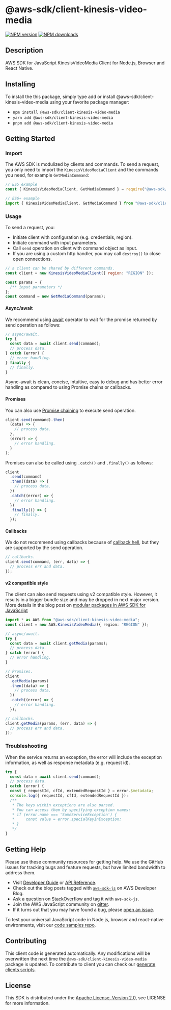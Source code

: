 <!-- generated file, do not edit directly -->

# @aws-sdk/client-kinesis-video-media

[![NPM version](https://img.shields.io/npm/v/@aws-sdk/client-kinesis-video-media/latest.svg)](https://www.npmjs.com/package/@aws-sdk/client-kinesis-video-media)
[![NPM downloads](https://img.shields.io/npm/dm/@aws-sdk/client-kinesis-video-media.svg)](https://www.npmjs.com/package/@aws-sdk/client-kinesis-video-media)

## Description

AWS SDK for JavaScript KinesisVideoMedia Client for Node.js, Browser and React Native.

<p></p>

## Installing

To install the this package, simply type add or install @aws-sdk/client-kinesis-video-media
using your favorite package manager:

- `npm install @aws-sdk/client-kinesis-video-media`
- `yarn add @aws-sdk/client-kinesis-video-media`
- `pnpm add @aws-sdk/client-kinesis-video-media`

## Getting Started

### Import

The AWS SDK is modulized by clients and commands.
To send a request, you only need to import the `KinesisVideoMediaClient` and
the commands you need, for example `GetMediaCommand`:

```js
// ES5 example
const { KinesisVideoMediaClient, GetMediaCommand } = require("@aws-sdk/client-kinesis-video-media");
```

```ts
// ES6+ example
import { KinesisVideoMediaClient, GetMediaCommand } from "@aws-sdk/client-kinesis-video-media";
```

### Usage

To send a request, you:

- Initiate client with configuration (e.g. credentials, region).
- Initiate command with input parameters.
- Call `send` operation on client with command object as input.
- If you are using a custom http handler, you may call `destroy()` to close open connections.

```js
// a client can be shared by different commands.
const client = new KinesisVideoMediaClient({ region: "REGION" });

const params = {
  /** input parameters */
};
const command = new GetMediaCommand(params);
```

#### Async/await

We recommend using [await](https://developer.mozilla.org/en-US/docs/Web/JavaScript/Reference/Operators/await)
operator to wait for the promise returned by send operation as follows:

```js
// async/await.
try {
  const data = await client.send(command);
  // process data.
} catch (error) {
  // error handling.
} finally {
  // finally.
}
```

Async-await is clean, concise, intuitive, easy to debug and has better error handling
as compared to using Promise chains or callbacks.

#### Promises

You can also use [Promise chaining](https://developer.mozilla.org/en-US/docs/Web/JavaScript/Guide/Using_promises#chaining)
to execute send operation.

```js
client.send(command).then(
  (data) => {
    // process data.
  },
  (error) => {
    // error handling.
  }
);
```

Promises can also be called using `.catch()` and `.finally()` as follows:

```js
client
  .send(command)
  .then((data) => {
    // process data.
  })
  .catch((error) => {
    // error handling.
  })
  .finally(() => {
    // finally.
  });
```

#### Callbacks

We do not recommend using callbacks because of [callback hell](http://callbackhell.com/),
but they are supported by the send operation.

```js
// callbacks.
client.send(command, (err, data) => {
  // process err and data.
});
```

#### v2 compatible style

The client can also send requests using v2 compatible style.
However, it results in a bigger bundle size and may be dropped in next major version. More details in the blog post
on [modular packages in AWS SDK for JavaScript](https://aws.amazon.com/blogs/developer/modular-packages-in-aws-sdk-for-javascript/)

```ts
import * as AWS from "@aws-sdk/client-kinesis-video-media";
const client = new AWS.KinesisVideoMedia({ region: "REGION" });

// async/await.
try {
  const data = await client.getMedia(params);
  // process data.
} catch (error) {
  // error handling.
}

// Promises.
client
  .getMedia(params)
  .then((data) => {
    // process data.
  })
  .catch((error) => {
    // error handling.
  });

// callbacks.
client.getMedia(params, (err, data) => {
  // process err and data.
});
```

### Troubleshooting

When the service returns an exception, the error will include the exception information,
as well as response metadata (e.g. request id).

```js
try {
  const data = await client.send(command);
  // process data.
} catch (error) {
  const { requestId, cfId, extendedRequestId } = error.$metadata;
  console.log({ requestId, cfId, extendedRequestId });
  /**
   * The keys within exceptions are also parsed.
   * You can access them by specifying exception names:
   * if (error.name === 'SomeServiceException') {
   *     const value = error.specialKeyInException;
   * }
   */
}
```

## Getting Help

Please use these community resources for getting help.
We use the GitHub issues for tracking bugs and feature requests, but have limited bandwidth to address them.

- Visit [Developer Guide](https://docs.aws.amazon.com/sdk-for-javascript/v3/developer-guide/welcome.html)
  or [API Reference](https://docs.aws.amazon.com/AWSJavaScriptSDK/v3/latest/index.html).
- Check out the blog posts tagged with [`aws-sdk-js`](https://aws.amazon.com/blogs/developer/tag/aws-sdk-js/)
  on AWS Developer Blog.
- Ask a question on [StackOverflow](https://stackoverflow.com/questions/tagged/aws-sdk-js) and tag it with `aws-sdk-js`.
- Join the AWS JavaScript community on [gitter](https://gitter.im/aws/aws-sdk-js-v3).
- If it turns out that you may have found a bug, please [open an issue](https://github.com/aws/aws-sdk-js-v3/issues/new/choose).

To test your universal JavaScript code in Node.js, browser and react-native environments,
visit our [code samples repo](https://github.com/aws-samples/aws-sdk-js-tests).

## Contributing

This client code is generated automatically. Any modifications will be overwritten the next time the `@aws-sdk/client-kinesis-video-media` package is updated.
To contribute to client you can check our [generate clients scripts](https://github.com/aws/aws-sdk-js-v3/tree/main/scripts/generate-clients).

## License

This SDK is distributed under the
[Apache License, Version 2.0](http://www.apache.org/licenses/LICENSE-2.0),
see LICENSE for more information.
